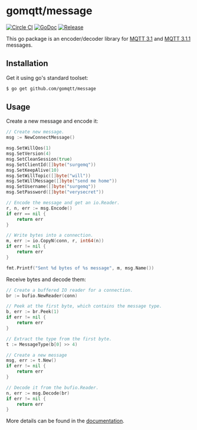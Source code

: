 # gomqtt/message

[![Circle CI](https://img.shields.io/circleci/project/gomqtt/message.svg)](https://circleci.com/gh/gomqtt/message)
[![GoDoc](https://godoc.org/github.com/gomqtt/message?status.svg)](http://godoc.org/github.com/gomqtt/message)
[![Release](https://img.shields.io/github/release/gomqtt/message.svg)](https://github.com/gomqtt/message/releases)

This go package is an encoder/decoder library for
[MQTT 3.1](http://public.dhe.ibm.com/software/dw/webservices/ws-mqtt/mqtt-v3r1.html)
and [MQTT 3.1.1](http://docs.oasis-open.org/mqtt/mqtt/v3.1.1/) messages.

## Installation

Get it using go's standard toolset:

```bash
$ go get github.com/gomqtt/message
```

## Usage

Create a new message and encode it:

```go
// Create new message.
msg := NewConnectMessage()

msg.SetWillQos(1)
msg.SetVersion(4)
msg.SetCleanSession(true)
msg.SetClientId([]byte("surgemq"))
msg.SetKeepAlive(10)
msg.SetWillTopic([]byte("will"))
msg.SetWillMessage([]byte("send me home"))
msg.SetUsername([]byte("surgemq"))
msg.SetPassword([]byte("verysecret"))

// Encode the message and get an io.Reader.
r, n, err := msg.Encode()
if err == nil {
    return err
}

// Write bytes into a connection.
m, err := io.CopyN(conn, r, int64(n))
if err != nil {
    return err
}

fmt.Printf("Sent %d bytes of %s message", m, msg.Name())
```

Receive bytes and decode them:

```go
// Create a buffered IO reader for a connection.
br := bufio.NewReader(conn)

// Peek at the first byte, which contains the message type.
b, err := br.Peek(1)
if err != nil {
    return err
}

// Extract the type from the first byte.
t := MessageType(b[0] >> 4)

// Create a new message
msg, err := t.New()
if err != nil {
    return err
}

// Decode it from the bufio.Reader.
n, err := msg.Decode(br)
if err != nil {
    return err
}
```

More details can be found in the [documentation](http://godoc.org/github.com/gomqtt/message).

